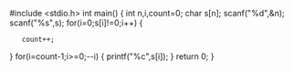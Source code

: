 #include <stdio.h>
int main()
{
    int n,i,count=0;
   char s[n];
   scanf("%d",&n);
   scanf("%s",s);
   for(i=0;s[i]!=0;i++)
   {
       
       count++;
   }
   for(i=count-1;i>=0;--i)
   {
       printf("%c",s[i]);
   }
   return 0;
}

